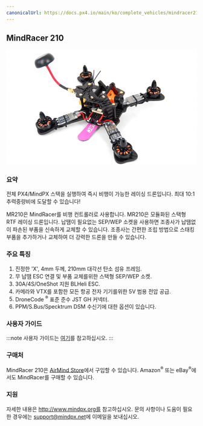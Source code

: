 ```yaml
---
canonicalUrl: https://docs.px4.io/main/ko/complete_vehicles/mindracer210
---
```


## MindRacer 210

![MindRacer 210](../../assets/hardware/hardware-mindracer210.png)

### 요약

전체 PX4/MindPX 스택을 실행하여 즉시 비행이 가능한 레이싱 드론입니다. 최대 10:1 추력중량비에 도달할 수 있습니다!

MR210은 MindRacer를 비행 컨트롤러로 사용합니다. MR210은 모듈화된 스택형 RTF 레이싱 드론입니다. 납땜이 필요없는 SEP/WEP 소켓을 사용하면 조종사가 납땜없이 파손된 부품을 신속하게 교체할 수 있습니다. 조종사는 간편한 조립 방법으로 스태킹 부품을 추가하거나 교체하여 더 강력한 드론을 만들 수 있습니다.

### 주요 특징

1. 진정한 'X', 4mm 두께, 210mm 대각선 탄소 섬유 프레임.
2. 무 납땜 ESC 연결 및 부품 교체를위한 스택형 SEP/WEP 소켓.
3. 30A/4S/OneShot 지원 BLHeli ESC.
4. 카메라와 VTX를 포함한 모든 항공 전자 기기를위한 5V 범용 전압 공급.
5. DroneCode <sup>&reg;</sup> 표준 준수 JST GH 커넥터.
6. PPM/S.Bus/Specktrum DSM 수신기에 대한 옵션이 있습니다.

### 사용자 가이드

:::note
사용자 가이드는 [여기](http://mindpx.net/assets/accessories/MR210usermanual_pdf.pdf)를 참고하십시오.
:::

### 구매처

MindRacer 210은 [AirMind Store](http://drupal.xitronet.com/?q=catalog)에서 구입할 수 있습니다. Amazon<sup>&reg;</sup> 또는 eBay<sup>&reg;</sup>에서도 MindRacer를 구매할 수 있습니다.

### 지원

자세한 내용은 http://www.mindpx.org를 참고하십시오. 문의 사항이나 도움이 필요한 경우에는 <support@mindpx.net>에 이메일을 보내십시오.